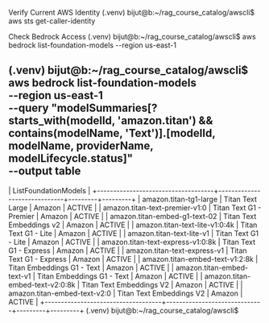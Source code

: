 Verify Current AWS Identity
(.venv) bijut@b:~/rag_course_catalog/awscli$ aws sts get-caller-identity

Check Bedrock Access
(.venv) bijut@b:~/rag_course_catalog/awscli$ aws bedrock list-foundation-models --region us-east-1

(.venv) bijut@b:~/rag_course_catalog/awscli$ aws bedrock list-foundation-models \
  --region us-east-1 \
  --query "modelSummaries[?starts_with(modelId, 'amazon.titan') && contains(modelName, 'Text')].[modelId, modelName, providerName, modelLifecycle.status]" \
  --output table
-----------------------------------------------------------------------------------------
|                                 ListFoundationModels                                  |
+------------------------------------+------------------------------+---------+---------+
|  amazon.titan-tg1-large            |  Titan Text Large            |  Amazon |  ACTIVE |
|  amazon.titan-text-premier-v1:0    |  Titan Text G1 - Premier     |  Amazon |  ACTIVE |
|  amazon.titan-embed-g1-text-02     |  Titan Text Embeddings v2    |  Amazon |  ACTIVE |
|  amazon.titan-text-lite-v1:0:4k    |  Titan Text G1 - Lite        |  Amazon |  ACTIVE |
|  amazon.titan-text-lite-v1         |  Titan Text G1 - Lite        |  Amazon |  ACTIVE |
|  amazon.titan-text-express-v1:0:8k |  Titan Text G1 - Express     |  Amazon |  ACTIVE |
|  amazon.titan-text-express-v1      |  Titan Text G1 - Express     |  Amazon |  ACTIVE |
|  amazon.titan-embed-text-v1:2:8k   |  Titan Embeddings G1 - Text  |  Amazon |  ACTIVE |
|  amazon.titan-embed-text-v1        |  Titan Embeddings G1 - Text  |  Amazon |  ACTIVE |
|  amazon.titan-embed-text-v2:0:8k   |  Titan Text Embeddings V2    |  Amazon |  ACTIVE |
|  amazon.titan-embed-text-v2:0      |  Titan Text Embeddings V2    |  Amazon |  ACTIVE |
+------------------------------------+------------------------------+---------+---------+
(.venv) bijut@b:~/rag_course_catalog/awscli$ 
